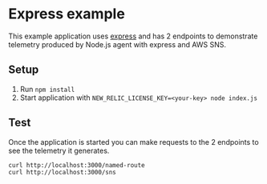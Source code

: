 # Express example

This example application uses [express](https://github.com/expressjs/express) and has 2 endpoints to demonstrate telemetry produced by Node.js agent with express and AWS SNS.

## Setup

 1. Run `npm install`
 1. Start application with `NEW_RELIC_LICENSE_KEY=<your-key> node index.js`


## Test

Once the application is started you can make requests to the 2 endpoints to see the telemetry it generates.


```sh
curl http://localhost:3000/named-route
curl http://localhost:3000/sns
```
